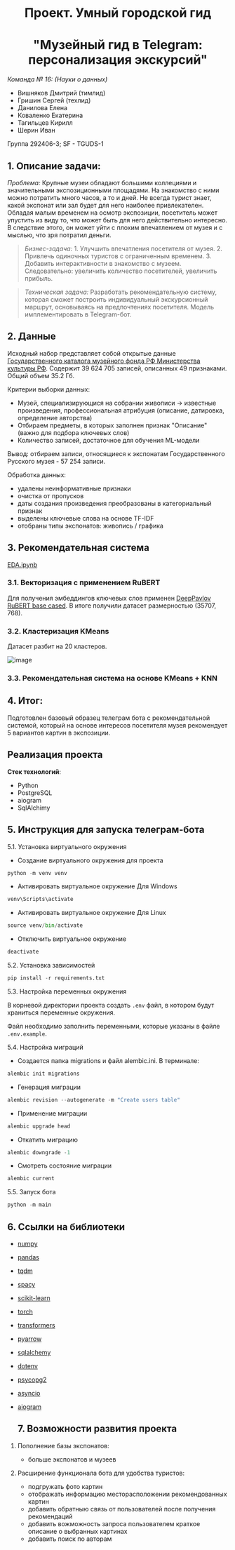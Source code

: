 # <center> **Проект. Умный городской гид**

# <center> **"Музейный гид в Telegram: персонализация экскурсий"**

*Команда № 16: (Науки о данных)*

+ Вишняков Дмитрий (тимлид)
+ Гришин Сергей (техлид)
+ Данилова Елена
+ Коваленко Екатерина
+ Тагильцев Кирилл
+ Шерин Иван

Группа 292406-3; SF - TGUDS-1

## 1. Описание задачи:

*Проблема:* Крупные музеи обладают большими коллециями и значительными экспозиционными площадями. На знакомство с ними можно потратить много часов, а то и дней. Не всегда турист знает, какой экспонат или зал будет для него наиболее привлекателен. Обладая малым временем на осмотр экспозиции, посетитель может упустить из виду то, что может быть для него действительно интересно. В следствие этого, он может уйти с плохим впечатлением от музея и с мыслью, что зря потратил деньги.

>*Бизнес-задача:* 1. Улучшить впечатления посетителя от музея.
                 2. Привлечь одиночных туристов с ограниченным временем.
                 3. Добавить интерактивности в знакомство с музеем.
                 Следовательно: увеличить количество посетителей, увеличить прибыль.

>*Техническая задача:* Разработать рекомендательную систему, которая сможет построить индивидуальный экскурсионный маршрут, основываясь на предпочтениях посетителя. Модель имплементировать в Telegram-бот.

## 2. Данные

Исходный набор представляет собой открытые данные [Государственного каталога музейного фонда РФ Министерства культуры РФ](https://opendata.mkrf.ru/opendata/7705851331-museum-exhibits). Содержит 39 624 705 записей, описанных 49 признаками. Общий объем 35.2 Гб.

Критерии выборки данных:

+ Музей, специализирующися на собрании живописи -> известные произведения, профессиональная атрибуция (описание, датировка, определение авторства)
+ Отбираем предметы, в которых заполнен признак "Описание" (важно для подбора ключевых слов)
+ Количество записей, достаточное для обучения ML-модели

Вывод: отбираем записи, относящиеся к экспонатам Государственного Русского музея - 57 254 записи.

Обработка данных:
+ удалены неинформативные признаки
+ очистка от пропусков
+ даты создания произведения преобразованы в категориальный признак
+ выделены ключевые слова на основе TF-IDF
+ отобраны типы экспонатов: живопись / графика


## 3. Рекомендательная система

[EDA.ipynb](Model/EDAfinal.ipynb)

### 3.1. Векторизация с применением RuBERT

Для получения эмбеддингов ключевых слов применен [DeepPavlov RuBERT base cased](https://huggingface.co/DeepPavlov/rubert-base-cased). В итоге получили датасет размерностью (35707, 768).

### 3.2. Кластеризация KMeans

Датасет разбит на 20 кластеров.

![image](https://github.com/user-attachments/assets/b26b27d4-d42a-4006-9c89-304498cb3f51)

### 3.3. Рекомендательная система на основе KMeans + KNN


## 4. Итог:

Подготовлен базовый образец телеграм бота с рекомендательной системой, который на основе интересов посетителя музея рекомендует 5 вариантов картин в экспозиции.

## Реализация проекта
**Стек технологий**:  
- Python
- PostgreSQL
- aiogram
- SqlAlchimy

## 5. Инструкция для запуска телеграм-бота

5.1. Установка виртуального окружения
+ Создание виртуального окружения для проекта
```python
python -m venv venv
```
+  Активировать виртуальное окружение Для Windows
```python
venv\Scripts\activate
```
+ Активировать виртуальное окружение Для Linux
```python
source venv/bin/activate
```
+ Отключить виртуальное окружение
```python
deactivate
```
5.2. Установка зависимостей
```python
pip install -r requirements.txt
```

5.3. Настройка переменных окружения

В корневой директории проекта создать ```.env``` файл, в котором будут храниться переменные окружения. 

Файл необходимо заполнить переменными, которые указаны в файле ```.env.example```.

5.4. Настройка миграций

+ Создается папка migrations и файл alembic.ini. В терминале:
```python
alembic init migrations
```
+ Генерация миграции
```python
alembic revision --autogenerate -m "Create users table"
```
+ Применение миграции
```python
alembic upgrade head
```
+ Откатить миграцию
```python
alembic downgrade -1
```
+ Смотреть состояние миграции
```python
alembic current
```
5.5. Запуск бота
```python
python -m main
```

## 6. Ссылки на библиотеки

+ [numpy](https://numpy.org/)
+ [pandas](https://pandas.pydata.org/)
+ [tqdm](https://tqdm.github.io/)
+ [spacy](https://spacy.io/)
+ [scikit-learn](https://scikit-learn.org/stable/)
+ [torch](https://pytorch.org/) 
+ [transformers](https://pypi.org/project/transformers/)
+ [pyarrow](https://arrow.apache.org/docs/python/index.html)
+ [sqlalchemy](https://www.sqlalchemy.org/)
+ [dotenv](https://www.npmjs.com/package/dotenv)
+ [psycopg2](https://pypi.org/project/psycopg2/)
+ [asyncio](https://pypi.org/project/asyncio/)
+ [aiogram](https://docs.aiogram.dev/en/v3.17.0/)

  ## 7. Возможности развития проекта
1. Пополнение базы экспонатов:
    - больше экспонатов и музеев
    
2. Расширение функционала бота для удобства туристов:
    - подгружать фото картин
    - отображать информацию месторасположении рекомендованных картин
    - добавить обратныю связь от пользователей после получения рекомендаций
    - добавить вожможность запроса пользователем краткое описание о выбранных картинах
   - добавить поиск по авторам
